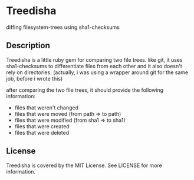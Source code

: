 # Treedisha

diffing filesystem-trees using sha1-checksums

## Description

Treedisha is a little ruby gem for comparing two file trees.
like git, it uses sha1-checksums to differentiate files from each other and it also doesn't rely on directories. (actually, i was using a wrapper around git for the same job, before i wrote this)

after comparing the two file trees, it should provide the following information:

* files that weren't changed
* files that were moved (from path => to path)
* files that were modified (from sha1 => to sha1)
* files that were created
* files that were deleted

## License

Treedisha is covered by the MIT License. See LICENSE for more information.